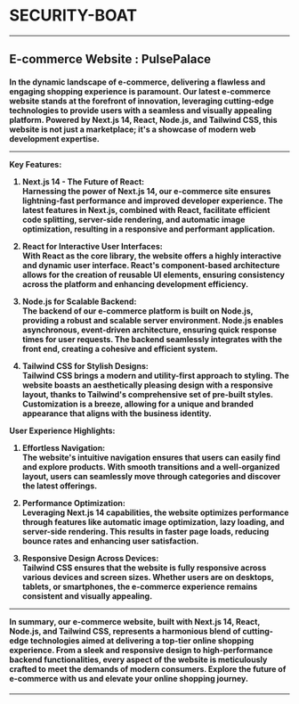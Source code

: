 # SECURITY-BOAT
<hr>
<h2>E-commerce Website : PulsePalace</h2>
<h4>
In the dynamic landscape of e-commerce, delivering a flawless and engaging shopping experience is paramount. Our latest e-commerce website stands at the forefront of innovation, leveraging cutting-edge technologies to provide users with a seamless and visually appealing platform. Powered by Next.js 14, React, Node.js, and Tailwind CSS, this website is not just a marketplace; it's a showcase of modern web development expertise.<br>
<hr>
Key Features: <br>

1. Next.js 14 - The Future of React:<br>
   Harnessing the power of Next.js 14, our e-commerce site ensures lightning-fast performance and improved developer experience. The latest features in Next.js, combined with React, facilitate efficient code splitting, server-side rendering, and automatic image optimization, resulting in a responsive and performant application.<br>

2. React for Interactive User Interfaces:<br>
   With React as the core library, the website offers a highly interactive and dynamic user interface. React's component-based architecture allows for the creation of reusable UI elements, ensuring consistency across the platform and enhancing development efficiency.<br>

3. Node.js for Scalable Backend:<br>
   The backend of our e-commerce platform is built on Node.js, providing a robust and scalable server environment. Node.js enables asynchronous, event-driven architecture, ensuring quick response times for user requests. The backend seamlessly integrates with the front end, creating a cohesive and efficient system.<br>

4. Tailwind CSS for Stylish Designs:<br>
   Tailwind CSS brings a modern and utility-first approach to styling. The website boasts an aesthetically pleasing design with a responsive layout, thanks to Tailwind's comprehensive set of pre-built styles. Customization is a breeze, allowing for a unique and branded appearance that aligns with the business identity.<br>

User Experience Highlights:<br>

1. Effortless Navigation:<br>
   The website's intuitive navigation ensures that users can easily find and explore products. With smooth transitions and a well-organized layout, users can seamlessly move through categories and discover the latest offerings.<br>

2. Performance Optimization:<br>
   Leveraging Next.js 14 capabilities, the website optimizes performance through features like automatic image optimization, lazy loading, and server-side rendering. This results in faster page loads, reducing bounce rates and enhancing user satisfaction.<br>

3. Responsive Design Across Devices:<br>
   Tailwind CSS ensures that the website is fully responsive across various devices and screen sizes. Whether users are on desktops, tablets, or smartphones, the e-commerce experience remains consistent and visually appealing.<br>
<hr>
In summary, our e-commerce website, built with Next.js 14, React, Node.js, and Tailwind CSS, represents a harmonious blend of cutting-edge technologies aimed at delivering a top-tier online shopping experience. From a sleek and responsive design to high-performance backend functionalities, every aspect of the website is meticulously crafted to meet the demands of modern consumers. Explore the future of e-commerce with us and elevate your online shopping journey.<br>
</h4>
<hr>
